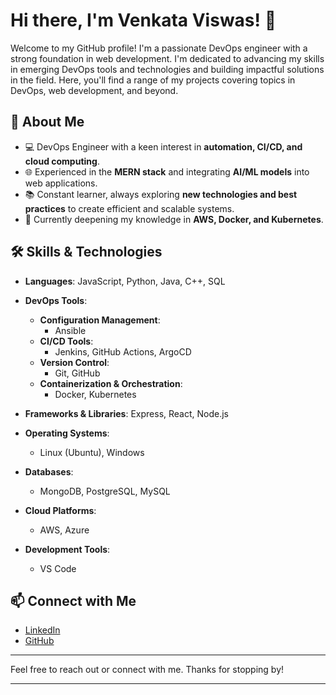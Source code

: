 <!--
**VenkataViswas/VenkataViswas** is a ✨ _special_ ✨ repository because its `README.md` (this file) appears on your GitHub profile.

Here are some ideas to get you started:

- 🔭 I’m currently working on ...
- 🌱 I’m currently learning ...
- 👯 I’m looking to collaborate on ...
- 🤔 I’m looking for help with ...
- 💬 Ask me about ...
- 📫 How to reach me: ...
- 😄 Pronouns: ...
- ⚡ Fun fact: ...
-->

# Hi there, I'm Venkata Viswas! 👋

Welcome to my GitHub profile! I'm a passionate DevOps engineer with a strong foundation in web development. I'm dedicated to advancing my skills in emerging DevOps tools and technologies and building impactful solutions in the field. Here, you'll find a range of my projects covering topics in DevOps, web development, and beyond.

## 🚀 About Me

- 💻 DevOps Engineer with a keen interest in **automation, CI/CD, and cloud computing**.
- 🌐 Experienced in the **MERN stack** and integrating **AI/ML models** into web applications.
- 📚 Constant learner, always exploring **new technologies and best practices** to create efficient and scalable systems.
- 🌱 Currently deepening my knowledge in **AWS, Docker, and Kubernetes**.


## 🛠 **Skills & Technologies**

- **Languages**: JavaScript, Python, Java, C++, SQL

- **DevOps Tools**:
  - **Configuration Management**: 
    - Ansible
  - **CI/CD Tools**: 
    - Jenkins, GitHub Actions, ArgoCD
  - **Version Control**: 
    - Git, GitHub
  - **Containerization & Orchestration**: 
    - Docker, Kubernetes

- **Frameworks & Libraries**: Express, React, Node.js

- **Operating Systems**: 
  - Linux (Ubuntu), Windows

- **Databases**: 
  - MongoDB, PostgreSQL, MySQL

- **Cloud Platforms**: 
  - AWS, Azure

- **Development Tools**: 
  - VS Code



## 📫 Connect with Me

- [LinkedIn](https://www.linkedin.com/in/VenkataViswas)
- [GitHub](https://github.com/VenkataViswas)



---

Feel free to reach out or connect with me. Thanks for stopping by!

---

